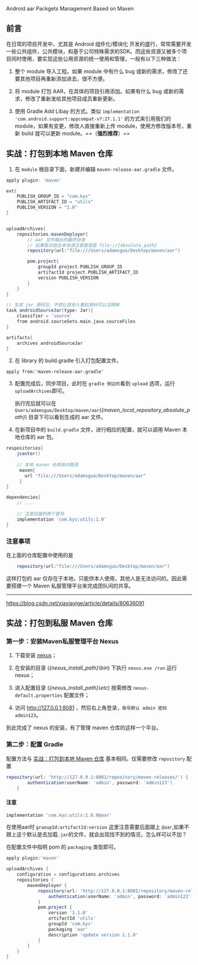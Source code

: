 Android aar Packgets Management Based on Maven



## 前言

在日常的项目开发中，尤其是 Android 组件化/模块化 开发的盛行，常常需要开发一些公共组件，公共模块，和基于公司特殊需求的SDK。而这些资源又被多个项目同时使用，要实现这些公用资源的统一使用和管理，一般有以下三种做法：

1. 整个 module 导入工程。如果 module 中有什么 bug 或新的需求，修改了还要其他项目再重新添加进去，很不方便。

2. 将 module 打包 AAR，在具体的项目引用添加。如果有什么 bug 或新的需求，修改了重新发给其他项目成员重新更新。

3. 使用 Gradle Add Libay 的方式。类似 `implementation 'com.android.support:appcompat-v7:27.1.1'` 的方式来引用我们的 module，如果有变更，修改人直接重新上传 module，使用方修改版本号，重新 bulid 就可以更新 module。==（**强烈推荐**）==




## 实战：打包到本地 Maven 仓库


1. 在 `module` 根目录下面，新建并编辑 `maven-release-aar.gradle` 文件。

```groovy
apply plugin: 'maven'

ext{
    PUBLISH_GROUP_ID = "com.kys"
    PUBLISH_ARTIFACT_ID = "utils"
    PUBLISH_VERSION = "1.0"
}


uploadArchives{
    repositories.mavenDeployer{
        // aar 文件输出的最终目录
        // 如果是存放在本地请注意路径是 file://{absolute_path}
        repository(url:"file:///Users/adamsguo/Desktop/maven/aar")

        pom.project{
            groupId project.PUBLISH_GROUP_ID
            artifactId project.PUBLISH_ARTIFACT_ID
            version PUBLISH_VERSION
        }
    }
}

// 生成 jar 源码包，不想让其他人看到源码可以注释掉
task androidSourceJar(type: Jar){
    classifier = 'source'
    from android.sourceSets.main.java.sourceFiles
}

artifacts{
    archives androidSourceJar
}
```


2. 在 library 的 build.gradle 引入打包配置文件。

```grrovy
apply from:'maven-release-aar.gradle'
```


3. 配置完成后，同步项目，此时在 `gradle 侧边栏`看到 `upload` 选项，运行 `uploadArchives`即可。
   
   执行完后就可以在 `Users/adamsguo/Desktop/maven/aar`(*{maven_local_repository_absolute_path}*) 目录下可以看到生成的 aar 文件。

4. 在新项目中的 `build.gradle` 文件，进行相应的配置，就可以调用 Maven 本地仓库的 aar 包。

```groovy
respositories{
    jcenter()
    
    // 本地 maven 仓库绝对路径
     maven{
       url "file:///Users/adamsguo/Desktop/maven/aar"
     }
}

dependencies{
    // ....
  
    // 注意后面的两个冒号
    implementation 'com.kys:utils:1.0'
}
```


### 注意事项

在上面的仓库配置中使用的是

```groovy
    repository(url:"file:///Users/adamsguo/Desktop/maven/aar")
```

这样打包的 aar 仅存在于本地，只能供本人使用，其他人是无法访问的。因此需要搭建一个 Maven 私服管理平台来完成团队间的共享。


----

https://blog.csdn.net/xiaxiayige/article/details/80636091

## 实战：打包到私服 Maven 仓库


###  第一步：安装Maven私服管理平台 Nexus
1. 下载安装 [nexus](https://www.sonatype.com/download-oss-sonatype)；

2. 在安装的目录 (*{nexus_install_path}\bin*) 下执行 `nexus.exe /run` 运行 nexus；

3. 进入配置目录 (*{nexus_install_path}\etc*) 按需修改 `nexus-default.properties` 配置文件；

4. 访问 http://127.0.0.1:8081 ，然后右上角登录，`账号默认 admin 密码 admin123`。


到此完成了 nexus 的安装，有了管理 maven 仓库的这样一个平台。

### 第二步：配置 Gradle

配置方法与 [实战：打包到本地 Maven 仓库]() 基本相同。仅需要修改 `repository` 配置 

```groovy
repository(url: 'http://127.0.0.1:8081/repository/maven-releases/') {
        authentication(userName: 'admin', password: 'admin123')
    }
```

#### 注意

```groovy
implementation 'com.kys:utils:1.0.0@aar'
```

在使用aar时 `graoupId:artifactId:version` 这里注意需要后面跟上 `@aar`,如果不跟上这个默认是去加载`.jar`的文件，就会出现找不到的情况，怎么样可以不加？

在配置文件中指明 pom 的 `packaging` 类型即可。

```groovy
apply plugin:'maven'

uploadArchives {
    configuration = configurations.archives
    repositories {
        mavenDeployer {
            repository(url: 'http://127.0.0.1:8081/repository/maven-releases/') {
                authentication(userName: 'admin', password: 'admin123')
            }
            pom.project {
                version '1.1.0'
                artifactId 'utils'
                groupId 'com.kys'
                packaging 'aar'
                description 'update version 1.1.0'
            }
        }
    }
}
```
